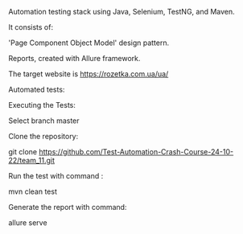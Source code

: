 Automation testing stack using Java, Selenium, TestNG, and Maven.

It consists of:

'Page Component Object Model' design pattern.

Reports, created with Allure framework.

The target website is https://rozetka.com.ua/ua/

Automated tests:


Executing the Tests:

Select branch master

Clone the repository:

git clone https://github.com/Test-Automation-Crash-Course-24-10-22/team_11.git

Run the test with command :

mvn clean test

Generate the report with command:

allure serve 

